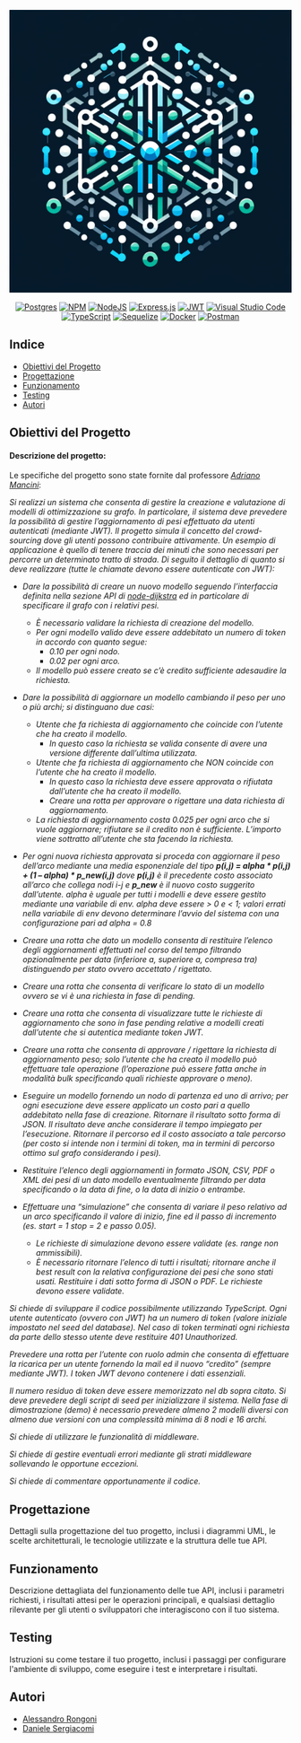 <div align="center">

![Grafo Ottimizzato](https://raw.githubusercontent.com/AlessandroRongoni/ProgrammazioneAvanzata2024/main/img/Grafo.webp)

[![Postgres](https://img.shields.io/badge/Made%20with-postgres-%23316192.svg?style=plastic&logo=postgresql&logoColor=white)](https://www.postgresql.org/)
[![NPM](https://img.shields.io/badge/Made%20with-NPM-%23CB3837.svg?style=plastic&logo=npm&logoColor=white)](https://www.npmjs.com/)
[![NodeJS](https://img.shields.io/badge/Made%20with-node.js-6DA55F?style=plastic&logo=node.js&logoColor=white)](https://nodejs.org/en)
[![Express.js](https://img.shields.io/badge/Made%20with-express.js-%23404d59.svg?style=plastic&logo=express&logoColor=%2361DAFB)](https://expressjs.com/it/)
[![JWT](https://img.shields.io/badge/Made%20with-JWT-black?style=plastic&logo=JSON%20web%20tokens)](https://jwt.io/)
[![Visual Studio Code](https://img.shields.io/badge/Made%20with-Visual%20Studio%20Code-0078d7.svg?style=plastic&logo=visual-studio-code&logoColor=white)](https://code.visualstudio.com/)
[![TypeScript](https://img.shields.io/badge/Made%20with-typescript-%23007ACC.svg?style=plastic&logo=typescript&logoColor=white)](https://www.typescriptlang.org/)
[![Sequelize](https://img.shields.io/badge/Made%20with-Sequelize-52B0E7?style=plastic&logo=Sequelize&logoColor=white)](https://sequelize.org/)
[![Docker](https://img.shields.io/badge/Made%20with-docker-%230db7ed.svg?style=plastic&logo=docker&logoColor=white)](https://www.docker.com/)
[![Postman](https://img.shields.io/badge/Made%20with-Postman-FF6C37?style=plastic&logo=postman&logoColor=white)](https://www.postman.com/)

</div>

## Indice

- [Obiettivi del Progetto](#obiettivi-del-progetto)
- [Progettazione](#progettazione)
- [Funzionamento](#funzionamento)
- [Testing](#testing)
- [Autori](#autori)

## Obiettivi del Progetto
#### Descrizione del progetto:
Le specifiche del progetto sono state fornite dal professore [*Adriano Mancini*](https://github.com/manciniadriano):

*Si realizzi un sistema che consenta di gestire la creazione e valutazione di modelli di ottimizzazione su grafo. In particolare, il sistema deve prevedere la possibilità di gestire l’aggiornamento di pesi effettuato da utenti autenticati (mediante JWT). Il progetto simula il concetto del crowd-sourcing dove gli utenti possono contribuire attivamente. Un esempio di applicazione è quello di tenere traccia dei minuti che sono necessari per percorre un determinato tratto di strada. Di seguito il dettaglio di quanto si deve realizzare (tutte le chiamate devono essere autenticate con JWT):*

- *Dare la possibilità di creare un nuovo modello seguendo l’interfaccia definita nella sezione API di [node-dijkstra](https://www.npmjs.com/package/node-dijkstra) ed in particolare di specificare il grafo con i relativi pesi.*
  - *È necessario validare la richiesta di creazione del modello.*
  - *Per ogni modello valido deve essere addebitato un numero di token in accordo con quanto segue:*
    - *0.10 per ogni nodo.*
    - *0.02 per ogni arco.*
  - *Il modello può essere creato se c’è credito sufficiente adesaudire la richiesta.*

- *Dare la possibilità di aggiornare un modello cambiando il peso per uno o più archi; si distinguano due casi:*
  - *Utente che fa richiesta di aggiornamento che coincide con l’utente che ha creato il modello.*
    - *In questo caso la richiesta se valida consente di avere una versione differente dall’ultima utilizzata.*
  - *Utente che fa richiesta di aggiornamento che NON coincide con l’utente che ha creato il modello.*
    - *In questo caso la richiesta deve essere approvata o rifiutata dall’utente che ha creato il modello.*
    - *Creare una rotta per approvare o rigettare una data richiesta di aggiornamento.*
  - *La richiesta di aggiornamento costa 0.025 per ogni arco che si vuole aggiornare; rifiutare se il credito non è sufficiente. L’importo viene sottratto all’utente che sta facendo la richiesta.*

- *Per ogni nuova richiesta approvata si proceda con aggiornare il peso dell’arco mediante una media esponenziale del tipo **p(i,j) = alpha * p(i,j) + (1 – alpha) * p_new(i,j)** dove **p(i,j)** è il precedente costo associato all’arco che collega nodi i-j e **p_new** è il nuovo costo suggerito dall’utente. alpha è uguale per tutti i modelli e deve essere gestito mediante una variabile di env. alpha deve essere > 0 e < 1; valori errati nella variabile di env devono determinare l’avvio del sistema con una configurazione pari ad alpha = 0.8*

- *Creare una rotta che dato un modello consenta di restituire l’elenco degli aggiornamenti effettuati nel corso del tempo filtrando opzionalmente per data (inferiore a, superiore a, compresa tra) distinguendo per stato ovvero accettato / rigettato.*

- *Creare una rotta che consenta di verificare lo stato di un modello ovvero se vi è una richiesta in fase di pending.*

- *Creare una rotta che consenta di visualizzare tutte le richieste di aggiornamento che sono in fase pending relative a modelli creati dall’utente che si autentica mediante token JWT.*

- *Creare una rotta che consenta di approvare / rigettare la richiesta di aggiornamento peso; solo l’utente che ha creato il modello può effettuare tale operazione (l’operazione può essere fatta anche in modalità bulk specificando quali richieste approvare o meno).*

- *Eseguire un modello fornendo un nodo di partenza ed uno di arrivo; per ogni esecuzione deve essere applicato un costo pari a quello addebitato nella fase di creazione. Ritornare il risultato sotto forma di JSON. Il risultato deve anche considerare il tempo impiegato per l’esecuzione. Ritornare il percorso ed il costo associato a tale percorso (per costo si intende non i termini di token, ma in termini di percorso ottimo sul grafo considerando i pesi).*

- *Restituire l’elenco degli aggiornamenti in formato JSON, CSV, PDF o XML dei pesi di un dato modello eventualmente filtrando per data specificando o la data di fine, o la data di inizio o entrambe.*

- *Effettuare una “simulazione” che consenta di variare il peso relativo ad un arco specificando il valore di inizio, fine ed il passo di incremento (es. start = 1 stop = 2 e passo 0.05).*
  - *Le richieste di simulazione devono essere validate (es. range non ammissibili).*
  - *È necessario ritornare l’elenco di tutti i risultati; ritornare anche il best result con la relativa configurazione dei pesi che sono stati usati. Restituire i dati sotto forma di JSON o PDF. Le richieste devono essere validate.*

*Si chiede di sviluppare il codice possibilmente utilizzando TypeScript. Ogni utente autenticato (ovvero con JWT) ha un numero di token (valore iniziale impostato nel seed del database). Nel caso di token terminati ogni richiesta da parte dello stesso utente deve restituire 401 Unauthorized.*

*Prevedere una rotta per l’utente con ruolo admin che consenta di effettuare la ricarica per un utente fornendo la mail ed il nuovo “credito” (sempre mediante JWT). I token JWT devono contenere i dati essenziali.*

*Il numero residuo di token deve essere memorizzato nel db sopra citato. Si deve prevedere degli script di seed per inizializzare il sistema. Nella fase di dimostrazione (demo) è necessario prevedere almeno 2 modelli diversi con almeno due versioni con una complessità minima di 8 nodi e 16 archi.*

*Si chiede di utilizzare le funzionalità di middleware.*

*Si chiede di gestire eventuali errori mediante gli strati middleware sollevando le opportune eccezioni.*

*Si chiede di commentare opportunamente il codice.*



## Progettazione

Dettagli sulla progettazione del tuo progetto, inclusi i diagrammi UML, le scelte architetturali, le tecnologie utilizzate e la struttura delle tue API.

## Funzionamento

Descrizione dettagliata del funzionamento delle tue API, inclusi i parametri richiesti, i risultati attesi per le operazioni principali, e qualsiasi dettaglio rilevante per gli utenti o sviluppatori che interagiscono con il tuo sistema.

## Testing

Istruzioni su come testare il tuo progetto, inclusi i passaggi per configurare l'ambiente di sviluppo, come eseguire i test e interpretare i risultati.

## Autori

- [Alessandro Rongoni](https://github.com/AlessandroRongoni)
- [Daniele Sergiacomi](https://github.com/sergytube)

